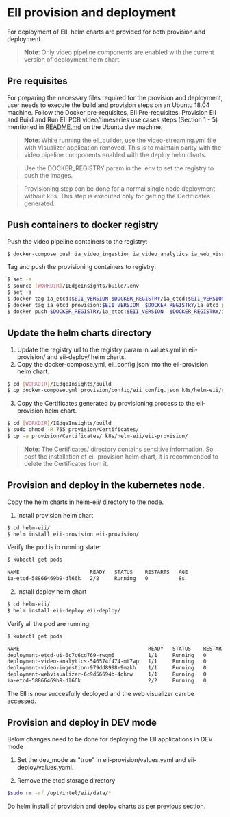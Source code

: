 # EII provision and deployment  


For deployment of EII, helm charts are provided for both provision and deployment.

> **Note**:
> Only video pipeline components are enabled with the current version of deployment helm chart.

## Pre requisites

For preparing the necessary files required for the provision and deployment, user needs to execute the build and provision steps on an Ubuntu 18.04 machine.
Follow the Docker pre-requisites, EII Pre-requisites, Provision EII and Build and Run EII PCB video/timeseries use cases steps (Section 1 - 5) mentioned in [README.md](../../../README.md) on the Ubuntu dev machine.

  > **Note**:
  > While running the eii_builder, use the video-streaming.yml file with Visualizer application removed. This is to maintain parity with the video pipeline components enabled with the deploy helm charts.

  > Use the DOCKER_REGISTRY param in the .env to set the registry to push the images.

  > Provisioning step can be done for a normal single node deployment without k8s. This step is executed only for getting the Certificates generated.

## Push containers to docker registry

Push the video pipeline containers to the registry:
```sh
$ docker-compose push ia_video_ingestion ia_video_analytics ia_web_visualizer ia_etcd_ui
```

Tag and push the provisioning containers to registry:
```sh
$ set -a
$ source [WORKDIR]/IEdgeInsights/build/.env
$ set +a
$ docker tag ia_etcd:$EII_VERSION $DOCKER_REGISTRY/ia_etcd:$EII_VERSION
$ docker tag ia_etcd_provision:$EII_VERSION  $DOCKER_REGISTRY/ia_etcd_provision:$EII_VERSION 
$ docker push $DOCKER_REGISTRY/ia_etcd:$EII_VERSION  $DOCKER_REGISTRY/ia_etcd_provision:$EII_VERSION 
```

## Update the helm charts directory

1. Update the registry url to the registry param in values.yml in eii-provision/ and eii-deploy/ helm charts.
2. Copy the docker-compose.yml, eii_config.json into the eii-provision helm chart.
  ```sh
  $ cd [WORKDIR]/IEdgeInsights/build
  $ cp docker-compose.yml provision/config/eii_config.json k8s/helm-eii/eii-provision/
  ```
3. Copy the Certificates generated by provisioning process to the eii-provision helm chart.
  ```sh
  $ cd [WORKDIR]/IEdgeInsights/build
  $ sudo chmod -R 755 provision/Certificates/
  $ cp -a provision/Certificates/ k8s/helm-eii/eii-provision/
  ```
  > **Note**:
  > The Certificates/ directory contains sensitive information. So post the installation of eii-provision helm chart, it is recommended to delete the Certificates from it.

## Provision and deploy in the kubernetes node.

Copy the helm charts in helm-eii/ directory to the node.

1. Install provision helm chart
  ```sh
  $ cd helm-eii/
  $ helm install eii-provision eii-provision/
  ```

  Verify the pod is in running state:
  ```sh
  $ kubectl get pods

  NAME                       READY   STATUS    RESTARTS   AGE
  ia-etcd-58866469b9-dl66k   2/2     Running   0          8s
  ```

2. Install deploy helm chart
  ```sh
  $ cd helm-eii/
  $ helm install eii-deploy eii-deploy/
  ```

  Verify all the pod are running:
  ```sh
  $ kubectl get pods

  NAME                                          READY   STATUS    RESTARTS   AGE
  deployment-etcd-ui-6c7c6cd769-rwqm6           1/1     Running   0          11s
  deployment-video-analytics-546574f474-mt7wp   1/1     Running   0          11s
  deployment-video-ingestion-979dd8998-9mzkh    1/1     Running   0          11s
  deployment-webvisualizer-6c9d56694b-4qhnw     1/1     Running   0          11s
  ia-etcd-58866469b9-dl66k                      2/2     Running   0          2m26s
  ```

The EII is now succesfully deployed and the web visualizer can be accessed.

## Provision and deploy in DEV mode

Below changes need to be done for deploying the EII applications in DEV mode

1. Set the dev_mode as "true" in  eii-provision/values.yaml and eii-deploy/values.yaml.

2. Remove the etcd storage directory
  ```sh
  $sudo rm -rf /opt/intel/eii/data/*
  ```
Do helm install of provision and deploy charts as per previous section.